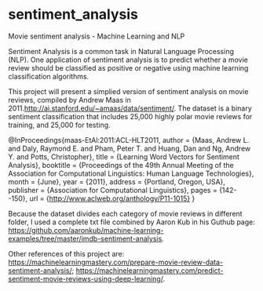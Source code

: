 # sentiment_analysis
Movie sentiment analysis - Machine Learning and NLP

Sentiment Analysis is a common task in Natural Language Processing (NLP). One application of sentiment analysis is to predict whether a movie review should be classified as positive or negative using machine learning classification algorithms.

This project will present a simplied version of sentiment analysis on movie reviews, compiled by Andrew Maas in 2011.http://ai.stanford.edu/~amaas/data/sentiment/. The dataset is a binary sentiment classification that includes 25,000 highly polar movie reviews for training, and 25,000 for testing.

@InProceedings{maas-EtAl:2011:ACL-HLT2011, author = {Maas, Andrew L. and Daly, Raymond E. and Pham, Peter T. and Huang, Dan and Ng, Andrew Y. and Potts, Christopher}, title = {Learning Word Vectors for Sentiment Analysis}, booktitle = {Proceedings of the 49th Annual Meeting of the Association for Computational Linguistics: Human Language Technologies}, month = {June}, year = {2011}, address = {Portland, Oregon, USA}, publisher = {Association for Computational Linguistics}, pages = {142--150}, url = {http://www.aclweb.org/anthology/P11-1015} }

Because the dataset divides each category of movie reviews in different folder, I used a complete txt file combined by Aaron Kub in his Guthub page: https://github.com/aaronkub/machine-learning-examples/tree/master/imdb-sentiment-analysis.

Other references of this project are: https://machinelearningmastery.com/prepare-movie-review-data-sentiment-analysis/; https://machinelearningmastery.com/predict-sentiment-movie-reviews-using-deep-learning/.
